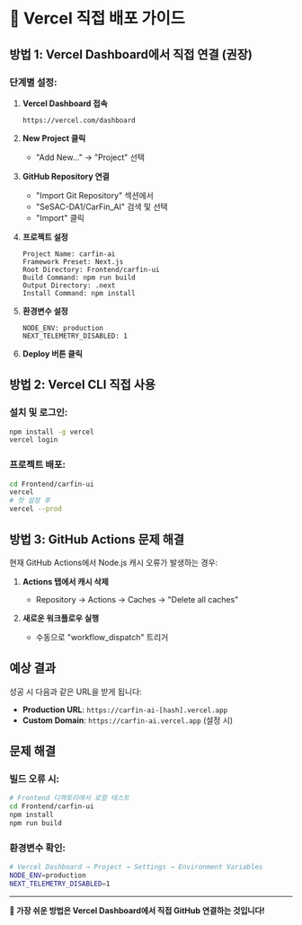 # 🚀 Vercel 직접 배포 가이드

## 방법 1: Vercel Dashboard에서 직접 연결 (권장)

### 단계별 설정:

1. **Vercel Dashboard 접속**
   ```
   https://vercel.com/dashboard
   ```

2. **New Project 클릭**
   - "Add New..." → "Project" 선택

3. **GitHub Repository 연결**
   - "Import Git Repository" 섹션에서
   - "SeSAC-DA1/CarFin_AI" 검색 및 선택
   - "Import" 클릭

4. **프로젝트 설정**
   ```
   Project Name: carfin-ai
   Framework Preset: Next.js
   Root Directory: Frontend/carfin-ui
   Build Command: npm run build
   Output Directory: .next
   Install Command: npm install
   ```

5. **환경변수 설정**
   ```
   NODE_ENV: production
   NEXT_TELEMETRY_DISABLED: 1
   ```

6. **Deploy 버튼 클릭**

## 방법 2: Vercel CLI 직접 사용

### 설치 및 로그인:
```bash
npm install -g vercel
vercel login
```

### 프로젝트 배포:
```bash
cd Frontend/carfin-ui
vercel
# 첫 설정 후
vercel --prod
```

## 방법 3: GitHub Actions 문제 해결

현재 GitHub Actions에서 Node.js 캐시 오류가 발생하는 경우:

1. **Actions 탭에서 캐시 삭제**
   - Repository → Actions → Caches → "Delete all caches"

2. **새로운 워크플로우 실행**
   - 수동으로 "workflow_dispatch" 트리거

## 예상 결과

성공 시 다음과 같은 URL을 받게 됩니다:
- **Production URL**: `https://carfin-ai-[hash].vercel.app`
- **Custom Domain**: `https://carfin-ai.vercel.app` (설정 시)

## 문제 해결

### 빌드 오류 시:
```bash
# Frontend 디렉토리에서 로컬 테스트
cd Frontend/carfin-ui
npm install
npm run build
```

### 환경변수 확인:
```bash
# Vercel Dashboard → Project → Settings → Environment Variables
NODE_ENV=production
NEXT_TELEMETRY_DISABLED=1
```

---
**📍 가장 쉬운 방법은 Vercel Dashboard에서 직접 GitHub 연결하는 것입니다!**